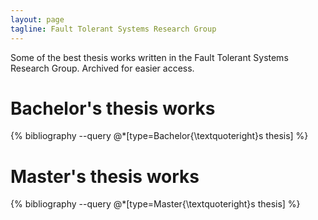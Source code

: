 ```yaml
---
layout: page
tagline: Fault Tolerant Systems Research Group
---
```


Some of the best thesis works written in the Fault Tolerant Systems Research Group. Archived for easier access.

# Bachelor's thesis works

{% bibliography --query @*[type=Bachelor{\textquoteright}s thesis] %}

# Master's thesis works

{% bibliography --query @*[type=Master{\textquoteright}s thesis] %}
